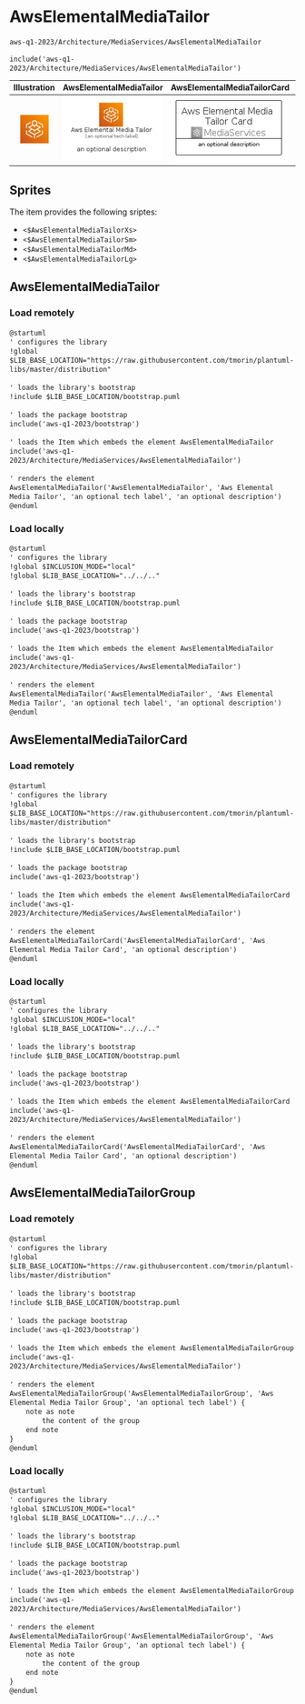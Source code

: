 # AwsElementalMediaTailor


```text
aws-q1-2023/Architecture/MediaServices/AwsElementalMediaTailor
```

```text
include('aws-q1-2023/Architecture/MediaServices/AwsElementalMediaTailor')
```



| Illustration | AwsElementalMediaTailor | AwsElementalMediaTailorCard | AwsElementalMediaTailorGroup |
| :---: | :---: | :---: | :---: |
| ![illustration for Illustration](../../../aws-q1-2023/Architecture/MediaServices/AwsElementalMediaTailor.png) | ![illustration for AwsElementalMediaTailor](../../../aws-q1-2023/Architecture/MediaServices/AwsElementalMediaTailor.Local.png) | ![illustration for AwsElementalMediaTailorCard](../../../aws-q1-2023/Architecture/MediaServices/AwsElementalMediaTailorCard.Local.png) | ![illustration for AwsElementalMediaTailorGroup](../../../aws-q1-2023/Architecture/MediaServices/AwsElementalMediaTailorGroup.Local.png) |



## Sprites
The item provides the following sriptes:

- `<$AwsElementalMediaTailorXs>`
- `<$AwsElementalMediaTailorSm>`
- `<$AwsElementalMediaTailorMd>`
- `<$AwsElementalMediaTailorLg>`





## AwsElementalMediaTailor

### Load remotely
```plantuml
@startuml
' configures the library
!global $LIB_BASE_LOCATION="https://raw.githubusercontent.com/tmorin/plantuml-libs/master/distribution"

' loads the library's bootstrap
!include $LIB_BASE_LOCATION/bootstrap.puml

' loads the package bootstrap
include('aws-q1-2023/bootstrap')

' loads the Item which embeds the element AwsElementalMediaTailor
include('aws-q1-2023/Architecture/MediaServices/AwsElementalMediaTailor')

' renders the element
AwsElementalMediaTailor('AwsElementalMediaTailor', 'Aws Elemental Media Tailor', 'an optional tech label', 'an optional description')
@enduml
```

### Load locally
```plantuml
@startuml
' configures the library
!global $INCLUSION_MODE="local"
!global $LIB_BASE_LOCATION="../../.."

' loads the library's bootstrap
!include $LIB_BASE_LOCATION/bootstrap.puml

' loads the package bootstrap
include('aws-q1-2023/bootstrap')

' loads the Item which embeds the element AwsElementalMediaTailor
include('aws-q1-2023/Architecture/MediaServices/AwsElementalMediaTailor')

' renders the element
AwsElementalMediaTailor('AwsElementalMediaTailor', 'Aws Elemental Media Tailor', 'an optional tech label', 'an optional description')
@enduml
```

## AwsElementalMediaTailorCard

### Load remotely
```plantuml
@startuml
' configures the library
!global $LIB_BASE_LOCATION="https://raw.githubusercontent.com/tmorin/plantuml-libs/master/distribution"

' loads the library's bootstrap
!include $LIB_BASE_LOCATION/bootstrap.puml

' loads the package bootstrap
include('aws-q1-2023/bootstrap')

' loads the Item which embeds the element AwsElementalMediaTailorCard
include('aws-q1-2023/Architecture/MediaServices/AwsElementalMediaTailor')

' renders the element
AwsElementalMediaTailorCard('AwsElementalMediaTailorCard', 'Aws Elemental Media Tailor Card', 'an optional description')
@enduml
```

### Load locally
```plantuml
@startuml
' configures the library
!global $INCLUSION_MODE="local"
!global $LIB_BASE_LOCATION="../../.."

' loads the library's bootstrap
!include $LIB_BASE_LOCATION/bootstrap.puml

' loads the package bootstrap
include('aws-q1-2023/bootstrap')

' loads the Item which embeds the element AwsElementalMediaTailorCard
include('aws-q1-2023/Architecture/MediaServices/AwsElementalMediaTailor')

' renders the element
AwsElementalMediaTailorCard('AwsElementalMediaTailorCard', 'Aws Elemental Media Tailor Card', 'an optional description')
@enduml
```

## AwsElementalMediaTailorGroup

### Load remotely
```plantuml
@startuml
' configures the library
!global $LIB_BASE_LOCATION="https://raw.githubusercontent.com/tmorin/plantuml-libs/master/distribution"

' loads the library's bootstrap
!include $LIB_BASE_LOCATION/bootstrap.puml

' loads the package bootstrap
include('aws-q1-2023/bootstrap')

' loads the Item which embeds the element AwsElementalMediaTailorGroup
include('aws-q1-2023/Architecture/MediaServices/AwsElementalMediaTailor')

' renders the element
AwsElementalMediaTailorGroup('AwsElementalMediaTailorGroup', 'Aws Elemental Media Tailor Group', 'an optional tech label') {
    note as note
        the content of the group
    end note
}
@enduml
```

### Load locally
```plantuml
@startuml
' configures the library
!global $INCLUSION_MODE="local"
!global $LIB_BASE_LOCATION="../../.."

' loads the library's bootstrap
!include $LIB_BASE_LOCATION/bootstrap.puml

' loads the package bootstrap
include('aws-q1-2023/bootstrap')

' loads the Item which embeds the element AwsElementalMediaTailorGroup
include('aws-q1-2023/Architecture/MediaServices/AwsElementalMediaTailor')

' renders the element
AwsElementalMediaTailorGroup('AwsElementalMediaTailorGroup', 'Aws Elemental Media Tailor Group', 'an optional tech label') {
    note as note
        the content of the group
    end note
}
@enduml
```

